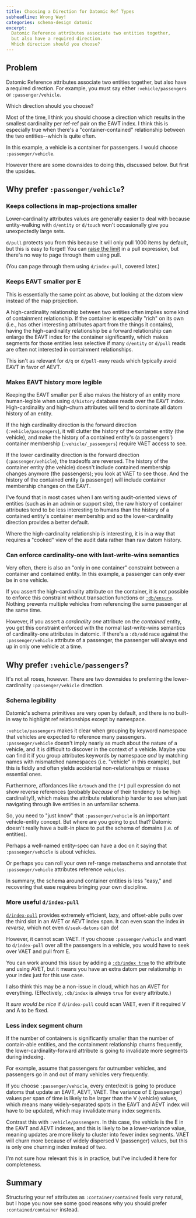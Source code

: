 ```yaml
---
title: Choosing a Direction for Datomic Ref Types
subheadline: Wrong Way!
categories: schema-design datomic
excerpt:
  Datomic Reference attributes associate two entities together,
  but also have a required direction.
  Which direction should you choose?
---
```


## Problem

Datomic Reference attributes associate two entities together,
but also have a required direction.
For example, you must say either `:vehicle/passengers` or `:passenger/vehicle`.

Which direction should you choose?

Most of the time, I think you should choose a direction which results in the 
smallest cardinality per ref-ref pair on the EAVT index.
I think this is especially true when there's a "container-contained" 
relationship between the two entities--which is quite often.

In this example, a vehicle is a container for passengers.
I would choose `:passenger/vehicle`.

However there are some downsides to doing this, discussed below.
But first the upsides.

## Why prefer `:passenger/vehicle`?

### Keeps collections in map-projections smaller

Lower-cardinality attributes values are generally easier to deal with because
entity-walking with `d/entity` or `d/touch` won't occasionally give you 
unexpectedly large sets.

`d/pull` protects you from this because it will only pull 1000 items by default,
but this is easy to forget!
You can [raise the limit] in a pull expression, but there's no way to page
through them using pull.

(You can page through them using `d/index-pull`, covered later.)

[raise the limit]: https://docs.datomic.com/on-prem/query/pull.html#limit-option

### Keeps EAVT smaller per E

This is essentially the same point as above, but looking at the datom view
instead of the map projection.

A high-cardinality relationship between two entities often implies some kind 
of containment relationship.
If the container is especially "rich" on its own
(i.e., has other interesting attributes apart from the things it contains),
having the high-cardinality relationship be a forward relationship can
enlarge the EAVT index for the container significantly, which makes segments 
for those entities less selective if many `d/entity` or `d/pull` reads
are often not interested in containment relationships.

This isn't as relevant for `d/q` or `d/pull-many` reads which typically avoid
EAVT in favor of AEVT.

### Makes EAVT history more legible

Keeping the EAVT smaller per E also makes the history of an entity more 
human-legible when using `d/history` database reads over the EAVT index.
High-cardinality and high-churn attributes will tend to dominate all 
datom history of an entity.

If the high cardinality direction is the forward direction 
(`:vehicle/passengers`),
it will clutter the history of the container entity (the vehicle),
and make the history of a contained entity's (a passengers') container 
membership (`:vehicle/_passengers`) require VAET access to see.

If the lower cardinality direction is the forward direction
(`:passenger/vehicle`), the tradeoffs are reversed.
The history of the container entity (the vehicle)
doesn't include contained membership changes anymore (the passengers);
you look at VAET to see those.
And the history of the contained entity (a passenger) will include
container membership changes on the EAVT.

I've found that in most cases when I am writing audit-oriented views of entities
(such as in an admin or support site),
the raw history of container attributes tend to be less interesting
to humans than the history of a contained entity's container membership
and so the lower-cardinality direction provides a better default.

Where the high-cardinality relationship *is* interesting,
it is in a way that requires a "cooked" view of the audit data
rather than raw datom history.

### Can enforce cardinality-one with last-write-wins semantics

Very often, there is also an "only in one container" constraint between a 
container and contained entity.
In this example, a passenger can only ever be in one vehicle.

If you assert the high-cardinality attribute on the container,
it is not possible to enforce this constraint without transaction
functions or [`:db/ensure`].
Nothing prevents multiple vehicles from referencing the same passenger
at the same time.

However, if you assert a *cardinality one* attribute on the *contained*
entity, you get this constraint enforced with the normal
last-write-wins semantics of cardinality-one attributes in datomic.
If there's a `:db/add` race against the `:passenger/vehicle` attribute
of a passenger,
the passenger will always end up in only one vehicle at a time.

## Why prefer `:vehicle/passengers`?

It's not all roses, however.
There are two downsides to preferring the lower-cardinality 
`:passenger/vehicle` direction.

### Schema legibility

Datomic's schema primitives are very open by default,
and there is no built-in way to highlight ref relationships except by namespace.

`:vehicle/passengers` makes it clear when grouping by keyword namespace
that vehicles are expected to reference many passengers.
`:passenger/vehicle` doesn't imply nearly as much about the nature of a vehicle,
and it is difficult to discover in the context of a vehicle.
Maybe you can find it if you group attributes keywords by namespace
*and* by matching names with mismatched namespaces (i.e. "vehicle" in this 
example), but this is fiddly and often yields accidental non-relationships
or misses essential ones.

Furthermore, affordances like `d/touch` and the `[*]` pull expression
do not show reverse references (probably *because* of their tendency to be 
high cardinality!), which makes the attribute relationship harder to see
when just navigating through live entities in an unfamiliar schema.

So, you need to "just know" that `:passenger/vehicle` is an important
vehicle-entity concept.
But where are you going to put that?
Datomic doesn't really have a built-in place to put the schema of domains
(i.e. of entities).

Perhaps a well-named entity-spec can have a doc on it
saying that `:passenger/vehicle` is about vehicles.

Or perhaps you can roll your own ref-range metaschema
and annotate that `:passenger/vehicle` attributes reference `vehicles`.

In summary, the schema around container entities is less "easy,"
and recovering that ease requires bringing your own discipline.

### More useful `d/index-pull`

[`d/index-pull`] provides extremely efficient, lazy, and offset-able pulls over 
the third slot in an AVET or AEVT index span.
It can even scan the index *in reverse*, which not even `d/seek-datoms` can do!

However, it cannot scan VAET.
If you choose `:passenger/vehicle` and want to `d/index-pull` over all the
passengers in a vehicle, you would have to seek over VAET and pull from E.

You can work around this issue by adding a [`:db/index true`] to
the attribute and using AVET, but it means you have an extra datom per 
relationship in your index just for this use case.

I also think this may be a non-issue in cloud, which has an AVET for everything.
(Effectively, `:db/index` is always `true` for every attribute.)

It _sure would be nice_ if `d/index-pull` could scan VAET,
even if it required V and A to be fixed.

### Less index segment churn

If the number of containers is significantly smaller than the number of
contain-able entities,
and the containment relationship churns frequently,
the lower-cardinality-forward attribute is going to invalidate more segments
during indexing.

For example, assume that passengers far outnumber vehicles,
and passengers go in and out of many vehicles very frequently.

If you choose `:passenger/vehicle`,
every enter/exit is going to produce datoms that update an EAVT, AEVT, VAET.
The variance of E (passenger) values per span of time is likely to be larger
than the V (vehicle) values, which means many widely-separated spots in
the EAVT and AEVT index will have to be updated, which may invalidate
many index segments.

Contrast this with `:vehicle/passengers`.
In this case, the vehicle is the E in the EAVT and AEVT indexes,
and this is likely to be a lower-variance value, meaning updates are more 
likely to cluster into fewer index segments.
VAET will churn more because of widely dispersed V (passenger) values,
but this is only one churning index instead of two.

I'm not sure how relevant this is in practice,
but I've included it here for completeness.

## Summary

Structuring your ref attributes as `:container/contained` feels very natural,
but I hope you now see some good reasons why you should prefer 
`:contained/container` instead.

[`:db/index true`]: https://docs.datomic.com/on-prem/schema/schema.html#operational-schema-attributes 
[`:db/ensure`]: https://docs.datomic.com/on-prem/schema/schema.html#entity-specs
[`d/index-pull`]: https://docs.datomic.com/on-prem/query/index-pull.html
